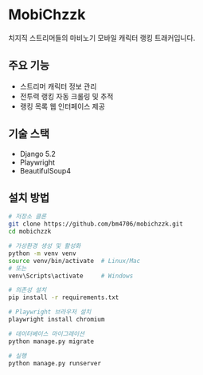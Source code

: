 # MobiChzzk

치지직 스트리머들의 마비노기 모바일 캐릭터 랭킹 트래커입니다.

## 주요 기능

- 스트리머 캐릭터 정보 관리
- 전투력 랭킹 자동 크롤링 및 추적
- 랭킹 목록 웹 인터페이스 제공

## 기술 스택

- Django 5.2
- Playwright
- BeautifulSoup4

## 설치 방법

```bash
# 저장소 클론
git clone https://github.com/bm4706/mobichzzk.git
cd mobichzzk

# 가상환경 생성 및 활성화
python -m venv venv
source venv/bin/activate  # Linux/Mac
# 또는
venv\Scripts\activate     # Windows

# 의존성 설치
pip install -r requirements.txt

# Playwright 브라우저 설치
playwright install chromium

# 데이터베이스 마이그레이션
python manage.py migrate

# 실행
python manage.py runserver